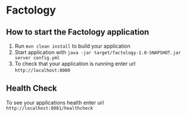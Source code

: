 # Factology

How to start the Factology application
---

1. Run `mvn clean install` to build your application
1. Start application with `java -jar target/factology-1.0-SNAPSHOT.jar server config.yml`
1. To check that your application is running enter url `http://localhost:8080`

Health Check
---

To see your applications health enter url `http://localhost:8081/healthcheck`
